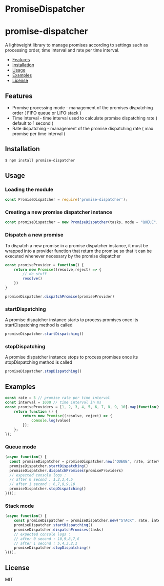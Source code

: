 # PromiseDispatcher

promise-dispatcher
==========

A lightweight library to manage promises according to settings such as processing order, time interval and rate per time interval. 

<!-- TOC -->
- [Features](#features)
- [Installation](#installation)
- [Usage](#usage)
- [Examples](#examples)
- [License](#license)
<!-- /TOC -->

## Features
- Promise processing mode - management of the promises dispatching order ( FIFO queue or LIFO stack ) 
- Time Interval - time interval used to calculate promise dispatching rate ( default to 1 second )  
- Rate dispatching -  management of the promise dispatching rate ( max promise per time interval )

## Installation

```sh
$ npm install promise-dispatcher
```

## Usage

### Loading the module
```js
const PromiseDispatcher = require('promise-dispatcher');
```

### Creating a new promise dispatcher instance
```js
const promiseDispatcher = new PromiseDispatcher(tasks, mode = "QUEUE", rate = 1, interval = 1000)
```

### Dispatch a new promise
To dispatch a new promise in a promise dispatcher instance, it must be wrapped into a provider function that return the promise so that it can be executed whenever necessary by the promise dispatcher

```js
const promiseProvider = function() { 
    return new Promise((resolve,reject) => {
        // do stuff
        resolve()
    })
}

promiseDispatcher.dispatchPromise(promiseProvider)
```

### startDispatching
A promise dispatcher instance starts to process promises once its startDispatching method is called

```js
promiseDispatcher.startDispatching()
```

### stopDispatching
A promise dispatcher instance stops to process promises once its stopDispatching method is called

```js
promiseDispatcher.stopDispatching()
```

## Examples

```js
const rate = 5 // promise rate per time interval
const interval = 1000 // time interval in ms
const promiseProviders = [1, 2, 3, 4, 5, 6, 7, 8, 9, 10].map(function(value) {
    return function () {
        return new Promise((resolve, reject) => {
            console.log(value)
        });
    };
});
```

### Queue mode
```js
(async function() {
  const promiseDispatcher = promiseDispatcher.new("QUEUE", rate, interval)
  promiseDispatcher.startDispatching()
  promiseDispatcher.dispatchPromises(promiseProviders)
  // expected console logs :
  // after 0 second : 1,2,3,4,5
  // after 1 second : 6,7,8,9,10
  promiseDispatcher.stopDispatching()
})();
```

### Stack mode
```js
(async function() {
    const promiseDispatcher = promiseDispatcher.new("STACK", rate, interval)
    promiseDispatcher.startDispatching()
    promiseDispatcher.dispatchPromises(tasks)
    // expected console logs :
    // after 0 second : 10,9,8,7,6
    // after 1 second : 5,4,3,2,1
    promiseDispatcher.stopDispatching()
})();
```

## License

MIT

[npm-url]: https://www.npmjs.com/package/promise-dispatcher
